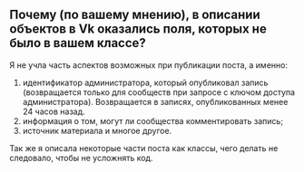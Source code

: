 ## Почему (по вашему мнению), в описании объектов в Vk оказались поля, которых не было в вашем классе?

Я не учла часть аспектов возможных при публикации поста, а именно:
1. идентификатор администратора, который опубликовал запись (возвращается только для сообществ при запросе с ключом доступа администратора). Возвращается в записях, опубликованных менее 24 часов назад.
2. информация о том, могут ли сообщества комментировать запись;
3. источник материала
и многое другое.

Так же я описала некоторые части поста как классы, чего делать не следовало, чтобы не усложнять код.
